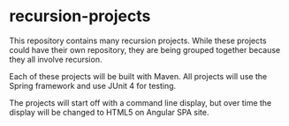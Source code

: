 # recursion-projects
This repository contains many recursion projects. While these projects could have their own repository, 
they are being grouped together because they all involve recursion.

Each of these projects will be built with Maven. All projects will use the Spring framework and use JUnit 4
for testing.

The projects will start off with a command line display, but over time the display will be changed to 
HTML5 on Angular SPA site.
